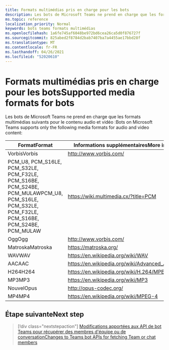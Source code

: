 ```yaml
---
title: Formats multimédias pris en charge pour les bots
description: Les bots de Microsoft Teams ne prend en charge que les formats multimédias suivants pour le contenu audio et vidéo.
ms.topic: reference
localization_priority: Normal
keywords: bots teams formats multimédias
ms.openlocfilehash: 1a6fe745af6048be972bd6cea26ca5d0f876727f
ms.sourcegitcommit: 825abed2f8784d2bab7407ba7a4455ae17bbd28f
ms.translationtype: MT
ms.contentlocale: fr-FR
ms.lasthandoff: 04/26/2021
ms.locfileid: "52020610"
---
```

# <a name="supported-media-formats-for-bots"></a><span data-ttu-id="0a26c-104">Formats multimédias pris en charge pour les bots</span><span class="sxs-lookup"><span data-stu-id="0a26c-104">Supported media formats for bots</span></span>

<span data-ttu-id="0a26c-105">Les bots de Microsoft Teams ne prend en charge que les formats multimédias suivants pour le contenu audio et vidéo :</span><span class="sxs-lookup"><span data-stu-id="0a26c-105">Bots on Microsoft Teams supports only the following media formats for audio and video content:</span></span>

| <span data-ttu-id="0a26c-106">Format</span><span class="sxs-lookup"><span data-stu-id="0a26c-106">Format</span></span> | <span data-ttu-id="0a26c-107">Informations supplémentaires</span><span class="sxs-lookup"><span data-stu-id="0a26c-107">More information</span></span> |
| --- | --- |
| <span data-ttu-id="0a26c-108">Vorbis</span><span class="sxs-lookup"><span data-stu-id="0a26c-108">Vorbis</span></span> | http://www.vorbis.com/ |
| <span data-ttu-id="0a26c-109">PCM_U8, PCM_S16LE, PCM_S32LE, PCM_F32LE, PCM_S16BE, PCM_S24BE, PCM_MULAW</span><span class="sxs-lookup"><span data-stu-id="0a26c-109">PCM_U8, PCM_S16LE, PCM_S32LE, PCM_F32LE, PCM_S16BE, PCM_S24BE, PCM_MULAW</span></span> | https://wiki.multimedia.cx/?title=PCM |
| <span data-ttu-id="0a26c-110">Ogg</span><span class="sxs-lookup"><span data-stu-id="0a26c-110">Ogg</span></span> | http://www.vorbis.com/ |
| <span data-ttu-id="0a26c-111">Matroska</span><span class="sxs-lookup"><span data-stu-id="0a26c-111">Matroska</span></span> | https://matroska.org/ |
| <span data-ttu-id="0a26c-112">WAV</span><span class="sxs-lookup"><span data-stu-id="0a26c-112">WAV</span></span> | https://en.wikipedia.org/wiki/WAV |
| <span data-ttu-id="0a26c-113">AAC</span><span class="sxs-lookup"><span data-stu-id="0a26c-113">AAC</span></span> | https://en.wikipedia.org/wiki/Advanced_Audio_Coding |
| <span data-ttu-id="0a26c-114">H264</span><span class="sxs-lookup"><span data-stu-id="0a26c-114">H264</span></span> | https://en.wikipedia.org/wiki/H.264/MPEG-4_AVC |
| <span data-ttu-id="0a26c-115">MP3</span><span class="sxs-lookup"><span data-stu-id="0a26c-115">MP3</span></span> | https://en.wikipedia.org/wiki/MP3 |
| <span data-ttu-id="0a26c-116">Nouvel</span><span class="sxs-lookup"><span data-stu-id="0a26c-116">Opus</span></span> | http://opus-codec.org/ |
| <span data-ttu-id="0a26c-117">MP4</span><span class="sxs-lookup"><span data-stu-id="0a26c-117">MP4</span></span> | https://en.wikipedia.org/wiki/MPEG-4 |

## <a name="next-step"></a><span data-ttu-id="0a26c-118">Étape suivante</span><span class="sxs-lookup"><span data-stu-id="0a26c-118">Next step</span></span>

> [!div class="nextstepaction"]
> [<span data-ttu-id="0a26c-119">Modifications apportées aux API de bot Teams pour récupérer des membres d'équipe ou de conversation</span><span class="sxs-lookup"><span data-stu-id="0a26c-119">Changes to Teams bot APIs for fetching Team or chat members</span></span>](~/resources/team-chat-member-api-changes.md)
